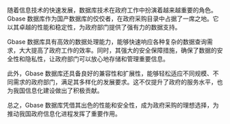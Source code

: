 随着信息技术的快速发展，数据库技术在政府工作中扮演着越来越重要的角色。Gbase 数据库作为国产数据库的佼佼者，在政府采购目录中占据了一席之地。它以其卓越的性能和稳定性，为政府部门提供了强有力的数据支持。

Gbase 数据库具有高效的数据处理能力，能够快速响应各种复杂的数据查询需求，大大提高了政府工作的效率。同时，其强大的安全保障措施，确保了数据的安全性和隐私性，让政府部门可以放心地存储和管理重要信息。

此外，Gbase 数据库还具备良好的兼容性和扩展性，能够轻松适应不同规模、不同需求的政府部门，满足其多样化的发展要求。这不仅提升了政府的服务水平，也为我国信息化建设做出了积极贡献。

总之，Gbase 数据库凭借其出色的性能和安全性，成为政府采购的理想选择，为推动我国政府信息化进程发挥了重要作用。